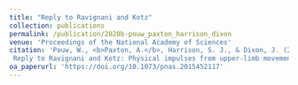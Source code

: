 ```yaml
---
title: "Reply to Ravignani and Kotz"
collection: publications
permalink: /publication/2020b-pouw_paxton_harrison_dixon
venue: 'Proceedings of the National Academy of Sciences'
citation: 'Pouw, W., <b>Paxton, A.</b>, Harrison, S. J., & Dixon, J. (2020b).
 Reply to Ravignani and Kotz: Physical impulses from upper-limb movements impact the respiratory-vocal system. <i>Proceedings of the National Academy of Sciences</i>, <i>117</i>(38), 23225-23226. doi: 10.1073/pnas.2015452117'
oa_paperurl: 'https://doi.org/10.1073/pnas.2015452117'
---
```

